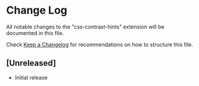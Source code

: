 # Change Log

All notable changes to the "css-contrast-hints" extension will be documented in this file.

Check [Keep a Changelog](http://keepachangelog.com/) for recommendations on how to structure this file.

## [Unreleased]

- Initial release
